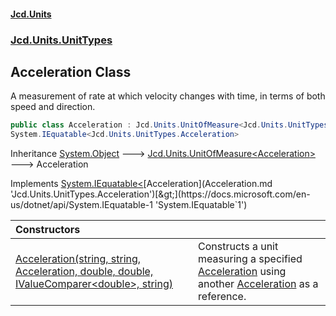#### [Jcd.Units](index.md 'index')
### [Jcd.Units.UnitTypes](Jcd.Units.UnitTypes.md 'Jcd.Units.UnitTypes')

## Acceleration Class

A measurement of rate at which velocity changes with time, in terms of both speed and direction.

```csharp
public class Acceleration : Jcd.Units.UnitOfMeasure<Jcd.Units.UnitTypes.Acceleration>,
System.IEquatable<Jcd.Units.UnitTypes.Acceleration>
```

Inheritance [System.Object](https://docs.microsoft.com/en-us/dotnet/api/System.Object 'System.Object') &#129106; [Jcd.Units.UnitOfMeasure&lt;](UnitOfMeasure_TUnit_.md 'Jcd.Units.UnitOfMeasure<TUnit>')[Acceleration](Acceleration.md 'Jcd.Units.UnitTypes.Acceleration')[&gt;](UnitOfMeasure_TUnit_.md 'Jcd.Units.UnitOfMeasure<TUnit>') &#129106; Acceleration

Implements [System.IEquatable&lt;](https://docs.microsoft.com/en-us/dotnet/api/System.IEquatable-1 'System.IEquatable`1')[Acceleration](Acceleration.md 'Jcd.Units.UnitTypes.Acceleration')[&gt;](https://docs.microsoft.com/en-us/dotnet/api/System.IEquatable-1 'System.IEquatable`1')

| Constructors | |
| :--- | :--- |
| [Acceleration(string, string, Acceleration, double, double, IValueComparer&lt;double&gt;, string)](Acceleration..ctor.77T3rVCmW+t6u24DvNDTxA.md 'Jcd.Units.UnitTypes.Acceleration.Acceleration(string, string, Jcd.Units.UnitTypes.Acceleration, double, double, Jcd.Units.IValueComparer<double>, string)') | Constructs a unit measuring a specified [Acceleration](Acceleration.md 'Jcd.Units.UnitTypes.Acceleration') using another [Acceleration](Acceleration.md 'Jcd.Units.UnitTypes.Acceleration') as a reference. |
